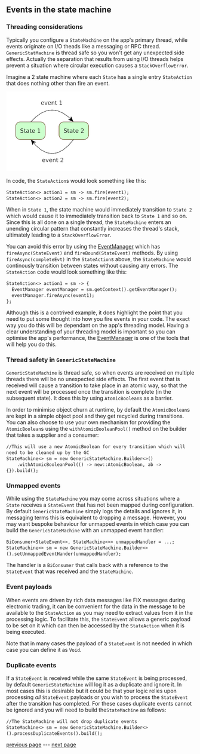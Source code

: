 ## Events in the state machine

### Threading considerations

Typically you configure a `StateMachine` on the app's primary thread, while events originate on I/O
theads like a messaging or RPC thread. `GenericStatMachine` is thread safe so you won't get any
unexpected side effects. Actually the separation that results from using I/O threads helps prevent a
situation where circular execution causes a `StackOverflowError`.

Imagine a 2 state machine where each `State` has a single entry `StateAction` that does nothing
other than fire an event.

![](media/State_diagram_1.png)

In code, the `StateAction`s would look something like this:

```
StateAction<> action1 = sm -> sm.fire(event1);
StateAction<> action2 = sm -> sm.fire(event2);
```

When in `State 1`, the state machine would immediately transition to `State 2` which would cause it
to immediately transition back to `State 1` and so on. Since this is all done on a single thread,
the `StateMachine` enters an unending circular pattern that constantly increases the thread's stack,
ultimately leading to a `StackOverflowError`.

You can avoid this error by using
the [EventManager](../src/main/java/com/webotech/statemachine/EventManager.java) which
has `fireAsync(StateEvent)` and `fireBound(StateEvent)` methods. By using `fireAsync(completeEvt)`
in the `StateAction`s above, the `StateMachine` would continously transition between states without
causing any errors. The `StateAction` code would look something like this:

```
StateAction<> action1 = sm -> {
  EventManager eventManager = sm.getContext().getEventManager();
  eventManager.fireAsync(event1);
};
```

Although this is a contrived example, it does highlight the point that you need to put some thought
into how you fire events in your code. The exact way you do this will be dependant on the app's
threading model. Having a clear understanding of your threading model is important so you can
optimise the app's performance,
the [EventManager](../src/main/java/com/webotech/statemachine/EventManager.java) is one of the tools
that will help you do this.

### Thread safety in `GenericStateMachine`

`GenericStateMachine` is thread safe, so when events are received on multiple threads there will be
no unexpected side effects. The first event that is received will cause a transition to take place
in an atomic way, so that the next event will be processed once the transition is complete (in the
subsequent state). It does this by using `AtomicBoolean`s as a barrier.

In order to minimise object churn at runtime, by default the `AtomicBoolean`s are kept in a simple
object pool and they get recycled during transitions. You can also choose to use your own mechanism
for providing the `AtomicBoolean`s using the `withAtomicBooleanPool()` method on the builder that
takes a supplier and a consumer:

```
//This will use a new AtomicBoolean for every transition which will need to be cleaned up by the GC
StateMachine<> sm = new GenericStateMachine.Builder<>()
    .withAtomicBooleanPool(() -> new::AtomicBoolean, ab -> {}).build();
```

### Unmapped events

While using the `StateMachine` you may come across situations where a `State` receives
a `StateEvent` that has not been mapped during configuration. By default `GenericStateMachine`
simply logs the details and ignores it, in messaging terms this is equivalent to dropping a message.
However, you may want bespoke behaviour for unmapped events in which case you can build
the `GenericStateMachine` with an unmapped event handler:

```
BiConsumer<StateEvent<>, StateMachine<>> unmappedHandler = ...;
StateMachine<> sm = new GenericStateMachine.Builder<>().setUnmappedEventHander(unmappedHandler);
```

The handler is a `BiConsumer` that calls back with a reference to the `StateEvent` that was received
and the `StateMachine`.

### Event payloads

When events are driven by rich data messages like FIX messages during electronic trading, it
can be convenient for the data in the message to be available to the `StateAction` as you may need
to extract values from it in the processing logic. To facilitate this, the `StateEvent` allows a
generic payload to be set on it which can then be accessed by the `StateAction` when it is being
executed.

Note that in many cases the payload of a `StateEvent` is not needed in which case you can define it
as `Void`.

### Duplicate events

If a `StateEvent` is received while the same `StateEvent` is being processed, by
default `GenericStateMachine` will log it as a duplicate and ignore it. In most cases this is
desirable but it could be that your logic relies upon processing _all_ `StateEvent` payloads or you
wish to process the `StateEvent` after the transition has completed. For these cases duplicate
events cannot be ignored and you will need to build the`StateMachine` as follows:

```
//The StateMachine will not drop duplicate events
StateMachine<> sm = new GenericStateMachine.Builder<>().processDuplicateEvents().build();
```

[previous page](04-configure.md) --- [next page](06-exceptions.md)
